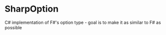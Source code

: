# SharpOption
C# implementation of F#'s option type - goal is to make it as similar to F# as possible
